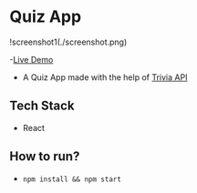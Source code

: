 # Quiz App

!screenshot1(./screenshot.png)

-[Live Demo](https://quiz-app-blond-five.vercel.app/)

- A Quiz App made with the help of [Trivia API](https://opentdb.com/api_config.php)

## Tech Stack

- React

## How to run?

- `npm install && npm start`
